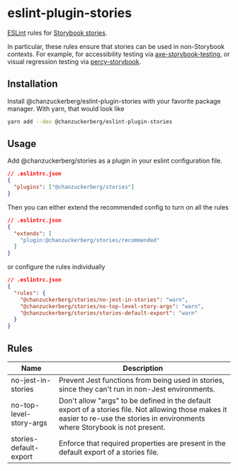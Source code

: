 # eslint-plugin-stories

[ESLint](https://eslint.org/) rules for [Storybook stories](https://storybook.js.org/docs/react/get-started/whats-a-story).

In particular, these rules ensure that stories can be used in non-Storybook contexts. For example, for accessibility testing via [axe-storybook-testing](https://github.com/chanzuckerberg/axe-storybook-testing), or visual regression testing via [percy-storybook](https://github.com/percy/percy-storybook).

## Installation

Install @chanzuckerberg/eslint-plugin-stories with your favorite package manager. With yarn, that would look like

```sh
yarn add --dev @chanzuckerberg/eslint-plugin-stories
```

## Usage

Add @chanzuckerberg/stories as a plugin in your eslint configuration file.

```json
// .eslintrc.json
{
  "plugins": ["@chanzuckerberg/stories"]
}
```

Then you can either extend the recommended config to turn on all the rules

```json
// .eslintrc.json
{
  "extends": [
    "plugin:@chanzuckerberg/stories/recommended"
  ]
}
```

or configure the rules individually

```json
// .eslintrc.json
{
  "rules": {
    "@chanzuckerberg/stories/no-jest-in-stories": "warn",
    "@chanzuckerberg/stories/no-top-level-story-args": "warn",
    "@chanzuckerberg/stories/stories-default-export": "warn"
  }
}
```

## Rules

Name                    | Description
----------------------- | -----------
no-jest-in-stories      | Prevent Jest functions from being used in stories, since they can't run in non-Jest environments.
no-top-level-story-args | Don't allow "args" to be defined in the default export of a stories file. Not allowing those makes it easier to re-use the stories in environments where Storybook is not present.
stories-default-export  | Enforce that required properties are present in the default export of a stories file.
